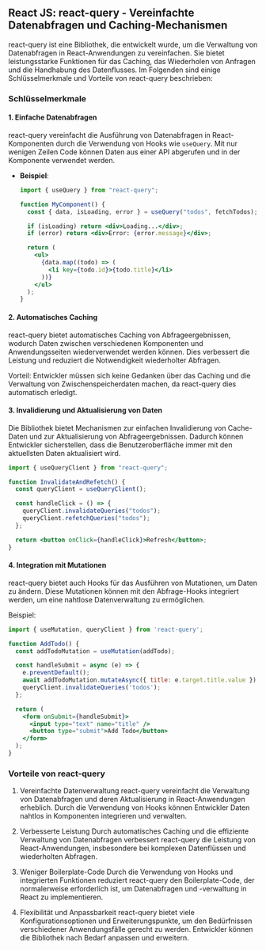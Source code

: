 ## React JS: react-query - Vereinfachte Datenabfragen und Caching-Mechanismen

react-query ist eine Bibliothek, die entwickelt wurde, um die Verwaltung von Datenabfragen in React-Anwendungen zu vereinfachen. Sie bietet leistungsstarke Funktionen für das Caching, das Wiederholen von Anfragen und die Handhabung des Datenflusses. Im Folgenden sind einige Schlüsselmerkmale und Vorteile von react-query beschrieben:

### Schlüsselmerkmale

#### 1. Einfache Datenabfragen

react-query vereinfacht die Ausführung von Datenabfragen in React-Komponenten durch die Verwendung von Hooks wie `useQuery`. Mit nur wenigen Zeilen Code können Daten aus einer API abgerufen und in der Komponente verwendet werden.

- **Beispiel**:

  ```jsx
  import { useQuery } from "react-query";

  function MyComponent() {
    const { data, isLoading, error } = useQuery("todos", fetchTodos);

    if (isLoading) return <div>Loading...</div>;
    if (error) return <div>Error: {error.message}</div>;

    return (
      <ul>
        {data.map((todo) => (
          <li key={todo.id}>{todo.title}</li>
        ))}
      </ul>
    );
  }
  ```

#### 2. Automatisches Caching

react-query bietet automatisches Caching von Abfrageergebnissen, wodurch Daten zwischen verschiedenen Komponenten und Anwendungsseiten wiederverwendet werden können. Dies verbessert die Leistung und reduziert die Notwendigkeit wiederholter Abfragen.

Vorteil: Entwickler müssen sich keine Gedanken über das Caching und die Verwaltung von Zwischenspeicherdaten machen, da react-query dies automatisch erledigt.

#### 3. Invalidierung und Aktualisierung von Daten

Die Bibliothek bietet Mechanismen zur einfachen Invalidierung von Cache-Daten und zur Aktualisierung von Abfrageergebnissen. Dadurch können Entwickler sicherstellen, dass die Benutzeroberfläche immer mit den aktuellsten Daten aktualisiert wird.

```jsx
import { useQueryClient } from "react-query";

function InvalidateAndRefetch() {
  const queryClient = useQueryClient();

  const handleClick = () => {
    queryClient.invalidateQueries("todos");
    queryClient.refetchQueries("todos");
  };

  return <button onClick={handleClick}>Refresh</button>;
}
```

#### 4. Integration mit Mutationen
react-query bietet auch Hooks für das Ausführen von Mutationen, um Daten zu ändern. Diese Mutationen können mit den Abfrage-Hooks integriert werden, um eine nahtlose Datenverwaltung zu ermöglichen.

Beispiel:

```jsx
import { useMutation, queryClient } from 'react-query';

function AddTodo() {
  const addTodoMutation = useMutation(addTodo);

  const handleSubmit = async (e) => {
    e.preventDefault();
    await addTodoMutation.mutateAsync({ title: e.target.title.value });
    queryClient.invalidateQueries('todos');
  };

  return (
    <form onSubmit={handleSubmit}>
      <input type="text" name="title" />
      <button type="submit">Add Todo</button>
    </form>
  );
}
```

### Vorteile von react-query
1. Vereinfachte Datenverwaltung
react-query vereinfacht die Verwaltung von Datenabfragen und deren Aktualisierung in React-Anwendungen erheblich. Durch die Verwendung von Hooks können Entwickler Daten nahtlos in Komponenten integrieren und verwalten.

2. Verbesserte Leistung
Durch automatisches Caching und die effiziente Verwaltung von Datenabfragen verbessert react-query die Leistung von React-Anwendungen, insbesondere bei komplexen Datenflüssen und wiederholten Abfragen.

3. Weniger Boilerplate-Code
Durch die Verwendung von Hooks und integrierten Funktionen reduziert react-query den Boilerplate-Code, der normalerweise erforderlich ist, um Datenabfragen und -verwaltung in React zu implementieren.

4. Flexibilität und Anpassbarkeit
react-query bietet viele Konfigurationsoptionen und Erweiterungspunkte, um den Bedürfnissen verschiedener Anwendungsfälle gerecht zu werden. Entwickler können die Bibliothek nach Bedarf anpassen und erweitern.